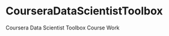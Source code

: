 CourseraDataScientistToolbox
============================

Coursera Data Scientist Toolbox Course Work
